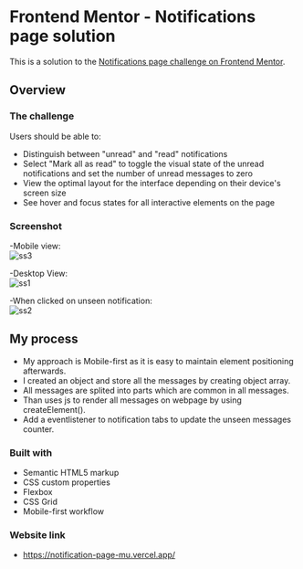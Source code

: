 # Frontend Mentor - Notifications page solution  

This is a solution to the [Notifications page challenge on Frontend Mentor](https://www.frontendmentor.io/challenges/notifications-page-DqK5QAmKbC). 

## Overview

### The challenge

Users should be able to:

- Distinguish between "unread" and "read" notifications
- Select "Mark all as read" to toggle the visual state of the unread notifications and set the number of unread messages to zero
- View the optimal layout for the interface depending on their device's screen size
- See hover and focus states for all interactive elements on the page

### Screenshot
-Mobile view:  
![ss3](https://user-images.githubusercontent.com/125572956/235226475-0eccc4d2-b750-4e5b-8756-63b0d8c6a017.png)

-Desktop View:  
![ss1](https://user-images.githubusercontent.com/125572956/235225959-21734f4b-3fc8-4289-b84e-030b5bbddbae.png)

-When clicked on unseen notification:  
![ss2](https://user-images.githubusercontent.com/125572956/235226451-6be569d5-669d-449a-9f00-1ec6824217f3.png)

## My process

- My approach is Mobile-first as it is easy to maintain element positioning afterwards.
- I created an object and store all the messages by creating object array.
- All messages are splited into parts which are common in all messages.
- Than uses js to render all messages on webpage by using createElement().
- Add a eventlistener to notification tabs to update the unseen messages counter.

### Built with

- Semantic HTML5 markup
- CSS custom properties
- Flexbox
- CSS Grid
- Mobile-first workflow

### Website link

- https://notification-page-mu.vercel.app/
